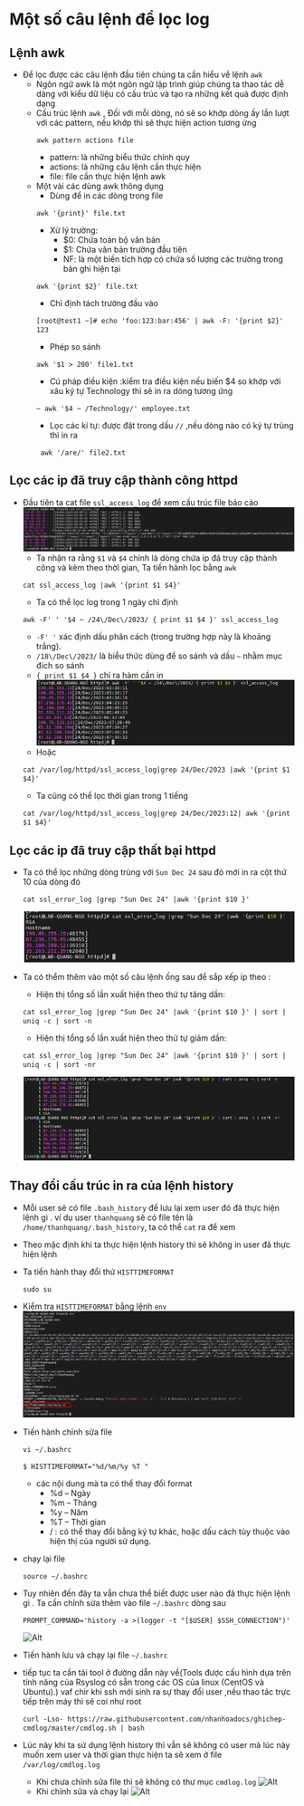 # Một số câu lệnh để lọc log
## Lệnh awk
- Để lọc được các câu lệnh đầu tiên chúng ta cần hiểu về lệnh `awk`
  - Ngôn ngữ awk là một ngôn ngữ lập trình giúp chúng ta thao tác dễ dàng với kiểu dữ liệu có cấu trúc và tạo ra những kết quả được định dạng
  - Cấu trúc lệnh `awk` , Đối với mỗi dòng, nó sẽ so khớp dòng ấy lần lượt với các pattern, nếu khớp thì sẽ thực hiện action tương ứng
    ```
    awk pattern actions file
    ```
    - pattern: là những biểu thức chính quy
    - actions: là những câu lệnh cần thực hiện
    - file: file cần thực hiện lệnh awk
  - Một vài các dùng awk thông dụng
    - Dùng để in các dòng trong file
    ```
    awk '{print}' file.txt 
    ```
    - Xử lý trường: 
      - $0: Chứa toàn bộ văn bản
      - $1: Chứa văn bản trường đầu tiên
      - NF: là một biến tích hợp có chứa số lượng các trường trong bản ghi hiện tại
    ```
    awk '{print $2}' file.txt
    ```
    - Chỉ định tách trường đầu vào
    ```
    [root@test1 ~]# echo 'foo:123:bar:456' | awk -F: '{print $2}'
    123
    ```
    - Phép so sánh
    ```
    awk '$1 > 200' file1.txt
    ```
    - Cú pháp điều kiện :kiểm tra điều kiện nếu biến $4 so khớp với xâu ký tự Technology thì sẽ in ra dòng tương ứng
    ```
    ~ awk '$4 ~ /Technology/' employee.txt 
    ```
    - Lọc các kí tự: được đặt trong dấu `//` ,nếu dòng nào có ký tự trùng thì in ra
    ```
     awk '/are/' file2.txt
    ```

## Lọc các ip đã truy cập thành công httpd
- Đầu tiên ta cat file `ssl_access_log` để xem cấu trúc file báo cáo
  ![Alt](/thuctap/anh/Screenshot_610.png)
  - Ta nhận ra rằng `$1` và `$4` chính là dòng chứa ip đã truy cập thành công và kèm theo thời gian, Ta tiến hành lọc bằng `awk`
  ```
  cat ssl_access_log |awk '{print $1 $4}'
  ```
  - Ta có thể lọc log trong 1 ngày chỉ định
  ```
  awk -F' ' '$4 ~ /24\/Dec\/2023/ { print $1 $4 }' ssl_access_log
  ```
    - `-F' '` xác định dấu phân cách (trong trường hợp này là khoảng trắng).
    - `/18\/Dec\/2023/` là biểu thức dùng để so sánh và dấu `~` nhằm mục đích so sánh
    - `{ print $1 $4 }` chỉ ra hàm cần in
    ![Alt](/thuctap/anh/Screenshot_611.png)
    - Hoặc 
    ```
    cat /var/log/httpd/ssl_access_log|grep 24/Dec/2023 |awk '{print $1 $4}'
    ```
  - Ta cũng có thể lọc thời gian trong 1 tiếng 
  ```
  cat /var/log/httpd/ssl_access_log|grep 24/Dec/2023:12| awk '{print $1 $4}'
  ```
## Lọc các ip đã truy cập thất bại httpd
- Ta có thể lọc những dòng trùng với `Sun Dec 24` sau đó mới in ra cột thứ 10 của dòng đó
  ```
  cat ssl_error_log |grep "Sun Dec 24" |awk '{print $10 }'
  ```
  ![Alt](/thuctap/anh/Screenshot_612.png)

- Ta có thểm thêm vào một số câu lệnh ống sau để sắp xếp ip theo :
  - Hiện thị tổng số lần xuất hiện theo thứ tự tăng dần:
  ```
  cat ssl_error_log |grep "Sun Dec 24" |awk '{print $10 }' | sort | uniq -c | sort -n
  ```
  - Hiện thị tổng số lần xuất hiện theo thứ tự giảm dần:
  ```
  cat ssl_error_log |grep "Sun Dec 24" |awk '{print $10 }' | sort | uniq -c | sort -nr
  ```
  ![Alt](/thuctap/anh/Screenshot_613.png)
## Thay đổi cấu trúc in ra của lệnh history
- Mỗi user sẽ có file `.bash_history` để lưu lại xem user đó đã thực hiện lệnh gì . ví dụ user `thanhquang` sẽ có file tên là `/home/thanhquang/.bash_history`, ta có thể `cat` ra để xem
- Theo mặc định khi ta thực hiện lệnh history thì sẽ không in user đã thực hiện lệnh 
- Ta tiến hành thay đổi thử `HISTTIMEFORMAT`
  ```
  sudo su
  ```
- Kiểm tra `HISTTIMEFORMAT` bằng lệnh `env`
  ![Alt](/thuctap/anh/Screenshot_614.png)
- Tiến hành chỉnh sửa file 
  ```
  vi ~/.bashrc
  ```
    ```
    $ HISTTIMEFORMAT="%d/%m/%y %T "
    ```
  - các nội dung mà ta có thể thay đổi format
    - %d – Ngày
    - %m – Tháng
    - %y – Năm
    - %T – Thời gian
    - / : có thể thay đổi bằng ký tự khác, hoặc dấu cách tùy thuộc vào hiện thị của người sử dụng.

- chạy lại file
  ```
  source ~/.bashrc
    ```
- Tuy nhiên đến đây ta vẫn chưa thể biết được user nào đã thực hiện lệnh gì . Ta cần chỉnh sửa thêm vào file `~/.bashrc` dòng sau
  ```
  PROMPT_COMMAND='history -a >(logger -t "[$USER] $SSH_CONNECTION")'
  ```
  ![Alt](/thuctap/anh/Screenshot_617.png)
- Tiến hành lưu và chạy lại file `~/.bashrc`
- tiếp tục ta cần tải tool ở đường dẫn này về(Tools được cấu hình dựa trên tính năng của Rsyslog có sẵn trong các OS của linux (CentOS và Ubuntu).) vaf chir khi ssh mới sinh ra sự thay đổi user ,nếu thao tác trực tiếp trên máy thì sẽ coi như root
    ```
    curl -Lso- https://raw.githubusercontent.com/nhanhoadocs/ghichep-cmdlog/master/cmdlog.sh | bash
    ```
- Lúc này khi ta sử dụng lệnh history thì vẫn sẽ không có user mà lúc này muốn xem user và thời gian thực hiện ta sẽ xem ở file `/var/log/cmdlog.log`
  - Khi chưa chỉnh sửa file thì sẽ không có thư mục `cmdlog.log`
  ![Alt](/thuctap/anh/Screenshot_619.png)
  - Khi chỉnh sửa và chạy lại
  ![Alt](/thuctap/anh/Screenshot_620.png)